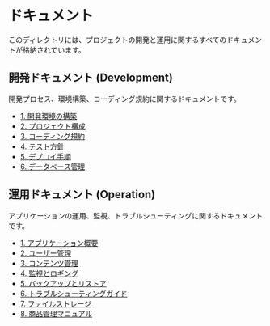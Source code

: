 # ドキュメント

このディレクトリには、プロジェクトの開発と運用に関するすべてのドキュメントが格納されています。

## 開発ドキュメント (Development)

開発プロセス、環境構築、コーディング規約に関するドキュメントです。

-   [1. 開発環境の構築](./development/01-environment-setup.md)
-   [2. プロジェクト構成](./development/02-project-structure.md)
-   [3. コーディング規約](./development/03-coding-conventions.md)
-   [4. テスト方針](./development/04-testing-strategy.md)
-   [5. デプロイ手順](./development/05-deployment.md)
-   [6. データベース管理](./development/06-database-management.md)

## 運用ドキュメント (Operation)

アプリケーションの運用、監視、トラブルシューティングに関するドキュメントです。

-   [1. アプリケーション概要](./operation/01-application-overview.md)
-   [2. ユーザー管理](./operation/02-user-management.md)
-   [3. コンテンツ管理](./operation/03-content-management.md)
-   [4. 監視とロギング](./operation/04-monitoring-and-logging.md)
-   [5. バックアップとリストア](./operation/05-backup-and-restore.md)
-   [6. トラブルシューティングガイド](./operation/06-troubleshooting-guide.md)
-   [7. ファイルストレージ](./operation/07-file-storage.md)
-   [8. 商品管理マニュアル](./operation/08-product-management.md)
